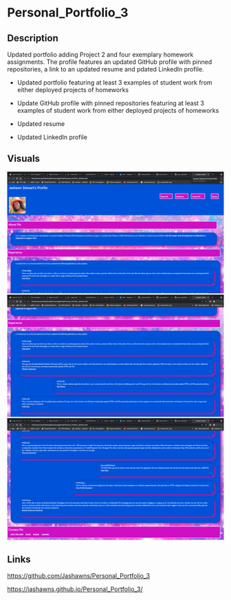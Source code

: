 # Personal_Portfolio_3

## Description

Updated portfolio adding Project 2 and four exemplary homework assignments. The profile features an updated GitHub profile with pinned repositories, a link to an updated resume and pdated LinkedIn profile.

* Updated portfolio featuring at least 3 examples of student work from either deployed projects of homeworks

* Update GitHub profile with pinned repositories featuring at least 3 examples of student work from either deployed projects of homeworks

* Updated resume

* Updated LinkedIn profile

## Visuals 

![demo](./assets/images/Demo1.png) 
![demo](./assets/images/Demo2.png) 
![demo](./assets/images/Demo3.png)

## Links

https://github.com/Jashawns/Personal_Portfolio_3

https://jashawns.github.io/Personal_Portfolio_3/
